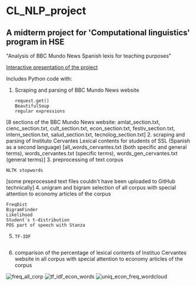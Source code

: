 # CL_NLP_project
## A midterm project for 'Computational linguistics' program in HSE 
"Analysis of BBC Mundo News Spanish lexis for teaching purposes"

[Interactive presentation of the project](https://view.genially.com/67b8d17fc1dc50bb869a581b/presentation-clnlpproject)

Includes Python code with:

1. Scraping and parsing of BBC Mundo News website
   ```
   request.get()
   BeautifulSoup
   regular expressions
   ```
[8 sections of the BBC Mundo News website: amlat_section.txt, cienc_section.txt, cult_section.txt, econ_section.txt, festiv_section.txt, intern_section.txt, salud_section.txt, tecnolog_section.txt]
2. scraping and parsing of Instituto Cervantes Lexical contents for students of SSL (Spanish as a second language) [all_words_cervantes.txt (both specific and general terms), words_cervantes.txt (specific terms), words_gen_cervantes.txt (general terms)]
3. preprocessing of text corpus
   ```
NLTK stopwords
```
[some preprocessed text files couldn't have been uploaded to GitHub technically]
4. unigram and bigram selection of all corpus with special attention to economy articles of the corpus 
```
FreqDist
BigramFinder
Likelihood
Student´s t-distribution
POS part of speech with Stanza
```

5. ```TF-IDF key words and most frequent words in economy articles of the corpus
   TF-IDF
 
6. comparison of the percentage of lexical contents of Instituo Cervantes website in all corpus with special attention to economy articles of the corpus

 ![freq_all_corp](https://github.com/user-attachments/assets/23e72eb7-1691-4869-9e2b-c26b2c11fe94)
  ![tf_idf_econ_words](https://github.com/user-attachments/assets/6a230a03-d72e-4dc7-bfa9-0cce46d779a8)
   ![uniq_econ_freq_wordcloud](https://github.com/user-attachments/assets/0bab7951-f764-4cfe-8f2d-399cd0a91c71)

